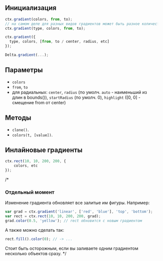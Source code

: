## Инициализация
```js
ctx.gradient(colors, from, to);
// на самом деле для разных видов градиентов может быть разное количество аргументов, там сначала arguments отдаётся на растерзание типу градиента, и лишь потом вытаскивается context
ctx.gradient(type, colors, from, to);

ctx.gradient({
  type, colors, [from, to / center, radius, etc]
});

Delta.gradient(...);
```

## Параметры
 - `colors`
 - `from`, `to`
 - для радиальных: `center`, `radius` (по умолч. `auto` - наименьший из длин в bounds()), `startRadius` (по умолч. 0), `highlight` ([0, 0] - смещение from от center)

## Методы
 - `clone()`.
 - `colors(t, [value])`.

## Инлайновые градиенты
```js
ctx.rect(10, 10, 200, 200, {
    colors, etc
});
```

/*
### Отдельный момент
Изменение градиента обновляет все залитые им фигуры. Например:
```js
var grad = ctx.gradient('linear', ['red', 'blue'], 'top', 'bottom');
var rect = ctx.rect(10, 10, 200, 200, grad);
grad.color(0.5, 'yellow'); // rect обновится с новым градиентом
```

А также можно сделать так:
```js
rect.fill().color(0); // -> ...
```

Стоит быть осторожным, если вы заливаете одним градиентом несколько объектов сразу.
*/